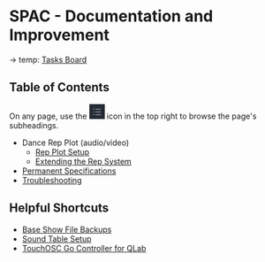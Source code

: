 # SPAC - Documentation and Improvement

-> temp: [Tasks Board](https://github.com/orgs/Sloan-Performing-Arts-Center/projects/1)

## Table of Contents

On any page, use the ![outline button](assets/outline.png) icon in the top right to browse the page's subheadings.

- Dance Rep Plot (audio/video)
  - [Rep Plot Setup](rep/setup.md)
  - [Extending the Rep System](rep/extending.md)
- [Permanent Specifications](specs.md)
- [Troubleshooting](troubleshooting.md)

## Helpful Shortcuts

- [Base Show File Backups](SHOW%20FILE%20BACKUPS/)
- [Sound Table Setup](rep/setup.md#setting-the-sound-table)
- [TouchOSC Go Controller for QLab](extras/control.md)
